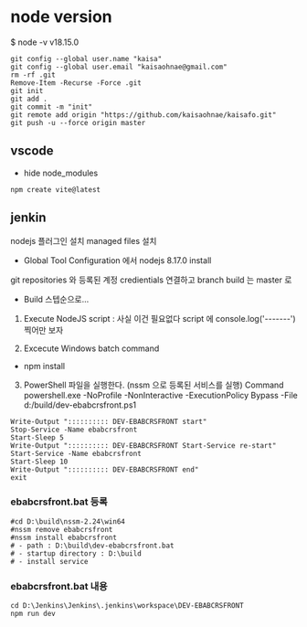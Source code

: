 # node version
$ node -v
v18.15.0

```
git config --global user.name "kaisa"
git config --global user.email "kaisaohnae@gmail.com"
rm -rf .git
Remove-Item -Recurse -Force .git
git init
git add .
git commit -m "init"
git remote add origin "https://github.com/kaisaohnae/kaisafo.git"
git push -u --force origin master
```
## vscode 
- hide node_modules
```
npm create vite@latest
```

## jenkin

nodejs 플러그인 설치
managed files 설치

- Global Tool Configuration 에서 
nodejs 8.17.0 install 

git repositories 와 등록된 계정 credientials 연결하고 
branch build 는 master 로 

- Build 스텝순으로...
1. Execute NodeJS script : 사실 이건 필요없다
script 에 console.log('-------') 찍어만 보자

2. Excecute Windows batch command 
- npm install

3. PowerShell 파일을 실행한다. (nssm 으로 등록된 서비스를 실행)
Command 
powershell.exe -NoProfile -NonInteractive -ExecutionPolicy Bypass -File d:/build/dev-ebabcrsfront.ps1
```
Write-Output ":::::::::: DEV-EBABCRSFRONT start"
Stop-Service -Name ebabcrsfront
Start-Sleep 5
Write-Output ":::::::::: DEV-EBABCRSFRONT Start-Service re-start"
Start-Service -Name ebabcrsfront 
Start-Sleep 10
Write-Output ":::::::::: DEV-EBABCRSFRONT end"
exit
```
### ebabcrsfront.bat 등록
```
#cd D:\build\nssm-2.24\win64
#nssm remove ebabcrsfront
#nssm install ebabcrsfront
# - path : D:\build\dev-ebabcrsfront.bat
# - startup directory : D:\build
# - install service
```
### ebabcrsfront.bat 내용
```
cd D:\Jenkins\Jenkins\.jenkins\workspace\DEV-EBABCRSFRONT
npm run dev
```